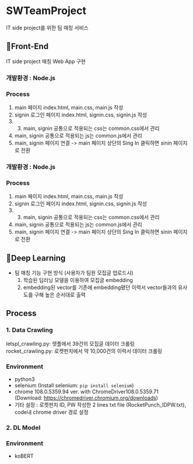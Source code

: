 
# SWTeamProject
IT side project를 위한 팀 매칭 서비스  
## 📍Front-End
IT side project 매칭 Web App 구현
 ### 개발환경 : Node.js
 ### Process
 1. main 페이지 index.html, main.css, main.js 작성
 2. signin 로그인 페이지 index.html, signin.css, signin.js 작성
 3.  3. main, signin 공통으로 적용되는 css는 common.css에서 관리
 4. main, signin 공통으로 적용되는 js는 common.js에서 관리
 5. main, signin 페이지 연결 -> main 페이지 상단의 Sing In 클릭하면 sinin 페이지로 전환
### 개발환경 : Node.js
### Process
 1. main 페이지 index.html, main.css, main.js 작성
 2. signin 로그인 페이지 index.html, signin.css, signin.js 작성
 3.  3. main, signin 공통으로 적용되는 css는 common.css에서 관리
 4. main, signin 공통으로 적용되는 js는 common.js에서 관리
 5. main, signin 페이지 연결 -> main 페이지 상단의 Sing In 클릭하면 sinin 페이지로 전환

## 📍Deep Learning
* 팀 매칭 기능 구현 방식 (사용자가 팀원 모집글 업로드시)
  1. 학습된 딥러닝 모델을 이용하여 모집글 embedding
  2. embedding된 vector를 기존에 embedding됐던 이력서 vector들과의 유사도를 구해 높은 순서대로 출력  

## Process 
### 1. Data Crawling  
letspl_crawling.py: 렛플에서 39건의 모집글 데이터 크롤링  
rocket_crawling.py: 로켓펀치에서 약 10,000건의 이력서 데이터 크롤링  
### Environment 
* python3  
* selenium (Install selenium: ```pip install selenium```)
* chrome 108.0.5359.94 ver. with ChromeDriver108.0.5359.71  
(Download: https://chromedriver.chromium.org/downloads)
* 기타 설정 : 로켓펀치 ID, PW 작성한 2 lines txt file (RocketPunch_IDPW.txt), code내 chrome driver 경로 설정  

### 2. DL Model  
### Environment  
* koBERT
